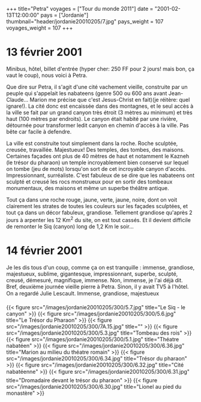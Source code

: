 +++
title="Petra"
voyages = ["Tour du monde 2011"]
date = "2001-02-13T12:00:00"
pays = ["Jordanie"]
thumbnail="header/jordanie20010205/7.jpg"
pays_weight = 107
voyages_weight = 107
+++
# 13 février 2001

Minibus, hôtel, billet d'entrée (hyper cher: 250 FF pour
2 jours! mais bon, ça vaut le coup), nous voici à Petra. 

Que dire sur Petra, il s'agit d'une cité vachement vieille,
construite par un peuple qui s'appelait les nabateens (genre
500 ou 600 ans avant Jean-Claude... Marion me précise que
c'est Jesus-Christ en fait)(je réitère: quel ignare!). La
cité donc est encaissée dans des montagnes, et le seul accès
à la ville se fait par un grand canyon très étroit (3 mètres
au minimum) et très haut (100 mètres par endroits). Le canyon
était habité par une rivière, détournée pour transformer ledit
canyon en chemin d'accès à la ville. Pas bête car facile à
defendre. 

La ville est construite tout simplement dans la roche. Roche
sculptée, creusée, travaillée. Majestueux! Des temples, des
tombes, des maisons. Certaines façades ont plus de 40 mètres
de haut et notamment le Kazneh (le trésor du pharaon) un temple
incroyablement bien conservé sur lequel on tombe (jeu de mots)
lorsqu'on sort de cet incroyable canyon d'accès. Impressionnant,
surréaliste. C'est fabuleux de se dire que les nabateens ont
sculpté et creusé les rocs monstrueux pour en sortir des tombeaux
monumentaux, des maisons et même un superbe théâtre antique.


Tout ça dans une roche rouge, jaune, verte, jaune, noire,
dont on voit clairement les strates de toutes les couleurs
sur les façades sculptées, et tout ça dans un décor fabuleux,
grandiose. Tellement grandiose qu'après 2 jours à arpenter
les 12 Km<sup>2</sup> du site, on est tout cassés. Et il devient
difficile de remonter le Siq (canyon) long de 1,2 Km le soir...



# 14 février 2001


Je les dis tous d'un coup, comme ça on est tranquille : immense,
grandiose, majestueux, sublime, gigantesque, impressionnant,
superbe, sculpté, creusé, démesuré, magnifique, immense. Non,
immense, je l'ai déjà dit. Bref, deuxième journée vieille
pierre à Petra. Sinon, il y avait TV5 à l'hôtel. On a regardé
Julie Lescault. Immense, grandiose, majestueux 


<div id="TOTO">{{< figure src="/images/jordanie20010205/300/5.7.jpg" title="Le Siq - le canyon" >}}
{{< figure src="/images/jordanie20010205/300/5.6.jpg" title="Le Trésor du Pharaon" >}}
{{< figure src="/images/jordanie20010205/300/7A.15.jpg" title="" >}}
{{< figure src="/images/jordanie20010205/300/5.3.jpg" title="Tombeau des rois" >}}
{{< figure src="/images/jordanie20010205/300/5.1.jpg" title="Théatre nabatéen" >}}
{{< figure src="/images/jordanie20010205/300/6.36.jpg" title="Marion au milieu du théatre romain" >}}
{{< figure src="/images/jordanie20010205/300/6.34.jpg" title="Trésor du pharaon" >}}
{{< figure src="/images/jordanie20010205/300/6.32.jpg" title="Cité nabatéenne" >}}
{{< figure src="/images/jordanie20010205/300/6.31.jpg" title="Dromadaire devant le trésor du pharaon" >}}
{{< figure src="/images/jordanie20010205/300/6.30.jpg" title="Lionel au pied du monastère" >}}
</DIV>

